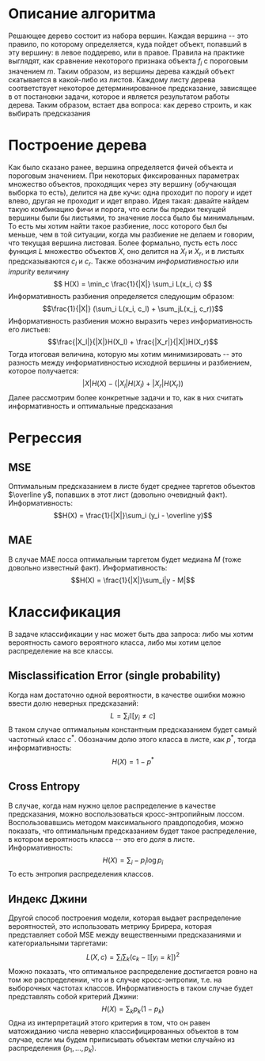 # Описание алгоритма
Решающее дерево состоит из набора вершин. Каждая вершина -- это правило, по которому определяется, куда пойдет объект, попавший в эту вершину: в левое поддерево, или в правое. Правила на практике выглядят, как сравнение некоторого признака объекта $f_i$ с пороговым значением $m$. Таким образом, из вершины дерева каждый объект скатывается в какой-либо из листов. Каждому листу дерева соответствует некоторое детерминированное предсказание, зависящее в от постановки задачи, которое и является результатом работы дерева. Таким образом, встает два вопроса: как дерево строить, и как выбирать предсказания
# Построение дерева
Как было сказано ранее, вершина определяется фичей объекта и пороговым значением. При некоторых фиксированных параметрах множество объектов, проходящих через эту вершину (обучающая выборка то есть), делится на две кучи: одна проходит по порогу и идет влево, другая не проходит и идет вправо. Идея такая: давайте найдем такую комбинацию фичи и порога, что если бы предки текущей вершины были бы листьями, то значение лосса было бы минимальным. То есть мы хотим найти такое разбиение, лосс которого был бы меньше, чем в той ситуации, когда мы разбиение не делаем и говорим, что текущая вершина листовая. Более формально, пусть есть лосс функция $L$ множество объектов $X$, оно делится на $X_l$ и $X_r$, и в листьях предсказываются $c_l$ и $c_r$. Также обозначим *информативностью* или *impurity* величину
$$
H(X) = \min_c \frac{1}{|X|} \sum_i L(x_i, c)
$$
Информативность разбиения определяется следующим образом:
$$\frac{1}{|X|} (\sum_i L(x_i, c_l) + \sum_jL(x_j, c_r))$$
Информативность разбиения можно выразить через информативность его листьев:
$$\frac{|X_l|}{|X|}H(X_l) + \frac{|X_r|}{|X|}H(X_r)$$
Тогда итоговая величина, которую мы хотим минимизировать -- это разность между информативностью исходной вершины и разбиением, которое получается:
$$
|X| H(X) - (|X_l| H(X_l) + |X_r| H(X_r))
$$
Далее рассмотрим более конкретные задачи и то, как в них считать информативность и оптимальные предсказания
# Регрессия
## MSE
Оптимальным предсказанием в листе будет среднее таргетов объектов $\overline y$, попавших в этот лист (довольно очевидный факт).
Информативность:
$$H(X) = \frac{1}{|X|}\sum_i (y_i - \overline y)$$
## MAE
В случае MAE лосса оптимальным таргетом будет медиана $M$ (тоже довольно известный факт).
Информативность:
$$H(X) = \frac{1}{|X|}\sum_i|y - M|$$
# Классификация
В задаче классификации у нас может быть два запроса: либо мы хотим вероятность самого вероятного класса, либо мы хотим целое распределение на все классы.
## Misclassification Error (single probability)
Когда нам достаточно одной вероятности, в качестве ошибки можно ввести долю неверных предсказаний:
$$L = \sum_i\mathbb{I}[y_i \ne c]$$
В таком случае оптимальным константным предсказанием будет самый частотный класс $c^*$. Обозначим долю этого класса в листе, как $p^*$, тогда информативность:
$$
H(X) = 1 - p^*
$$
## Cross Entropy
В случае, когда нам нужно целое распределение в качестве предсказания, можно воспользоваться кросс-энтропийным лоссом.
Воспользовавшись методом максимального правдоподобия, можно показать, что оптимальным предсказанием будет такое распределение, в котором вероятность класса -- это его доля в листе.
Информативность:
$$H(X) = \sum_i - p_i\log p_i$$
То есть энтропия распределения классов.
## Индекс Джини
Другой способ построения модели, которая выдает распределение вероятностей, это использовать метрику Брирера, которая представляет собой MSE между вещественными предсказаниями и категориальными таргетами:
$$
L(X, c) = \sum_i \sum_k (c_k - \mathbb{I}[y_i=k])^2
$$
Можно показать, что оптимальное распределение достигается ровно на том же распределении, что и в случае кросс-энтропии, т.е. на выборочных частотах классов.
Информативность в таком случае будет представлять собой критерий Джини:
$$
H(X) = \sum_k p_k (1-p_k)
$$
Одна из интерпретаций этого критерия в том, что он равен матожиданию числа неверно классифицированных объектов в том случае, если мы будем приписывать объектам метки случайно из распределения $(p_1, ..., p_k)$.
